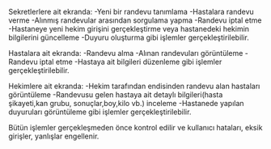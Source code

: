 Sekretlerlere ait ekranda:
-Yeni bir randevu tanımlama
-Hastalara randevu verme
-Alınmış randevular arasından sorgulama yapma
-Randevu iptal etme
-Hastaneye yeni hekim girişini gerçekleştirme veya hastanedeki hekimin bilgilerini güncelleme
-Duyuru oluşturma
gibi işlemler gerçekleştirilebilir.

Hastalara ait ekranda:
-Randevu alma
-Alınan randevuları görüntüleme
-Randevu iptal etme
-Hastaya ait bilgileri düzenleme
gibi işlemler gerçekleştirilebilir.

Hekimlere ait ekranda:
-Hekim tarafından endisinden randevu alan hastaları görüntüleme
-Randevusu gelen hastaya ait detaylı bilgileri(hasta şikayeti,kan grubu, sonuçlar,boy,kilo vb.) inceleme
-Hastanede yapılan duyuruları görüntüleme
gibi işlemler gerçekleştirilebilir.

Bütün işlemler gerçekleşmeden önce kontrol edilir ve kullanıcı hataları, eksik girişler, yanlışlar engellenir.
